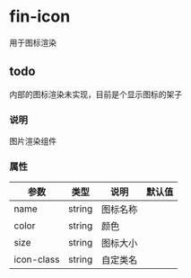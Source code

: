 # fin-icon

用于图标渲染

## todo

内部的图标渲染未实现，目前是个显示图标的架子

### 说明

图片渲染组件

### 属性

| 参数         | 类型     | 说明            | 默认值    |
|------------|--------|---------------|--------|
| name       | string | 图标名称          |        |
| color      | string | 颜色            |        |
| size       | string | 图标大小          |        |
| icon-class | string | 自定类名          |  |
